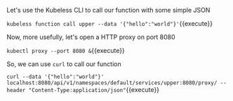 Let's use the Kubeless CLI to call our function with some simple JSON

`kubeless function call upper --data '{"hello":"world"}'`{{execute}}

Now, more usefully, let's open a HTTP proxy on port 8080

`kubectl proxy --port 8080 &`{{execute}}

So, we can use `curl` to call our function

`curl --data '{"hello":"world"}' localhost:8080/api/v1/namespaces/default/services/upper:8080/proxy/ --header "Content-Type:application/json"`{{execute}}
